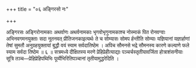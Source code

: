 +++
title = "०६ अङ्गिरसो नः"

+++

अङ्गिरसः अङ्गिरोनामकाः अथर्वाणः अथर्वनामकाः भृगवोभृगुनामकाश्च नोस्माकं पित रोनवग्वाः अभिनवगमनयुक्ताः सदा नूतनवत् प्रीतिजनकाइत्यर्थः ते च सोम्यासः सोमप र्हन्तीति सोम्याः यज्ञियानां यज्ञार्हाणां तेषां सुमतौ अनुग्रहयुक्तायां बुद्धौ वयं स्याम सर्वदातिष्ठेम । अपिच सौमनसे भद्रे सौमनस्य कारणे कल्याणे फले स्याम सर्वदा तिष्ठेम ॥ ६ ॥ सत्रमध्ये दीक्षितस्य मरणे प्रेहिप्रेहीत्याद्याः पञ्चर्चस्तृतीयावर्जिता होत्राशंसनीयाः सूत्रि तञ्च—प्रेहिप्रेहिपथिभिः पूर्व्येभिरितिपञ्चानां तृतीयामुद्धरेदिति ।